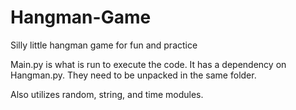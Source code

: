 # Hangman-Game
Silly little hangman game for fun and practice

Main.py is what is run to execute the code. It has a dependency on Hangman.py. They need to be unpacked in the same folder.

Also utilizes random, string, and time modules.
